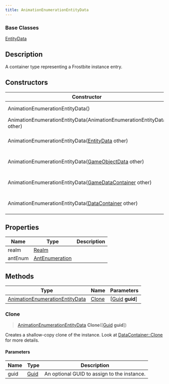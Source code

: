 ```yaml
---
title: AnimationEnumerationEntityData
---
```

### Base Classes

[EntityData](EntityData)

## Description

A container type representing a Frostbite instance entry.

## Constructors

| Constructor                                                                               | Description                                                                                                                                         |
| ----------------------------------------------------------------------------------------- | --------------------------------------------------------------------------------------------------------------------------------------------------- |
| AnimationEnumerationEntityData()                                                          | Create a new instance of this container type.                                                                                                       |
| AnimationEnumerationEntityData(AnimationEnumerationEntityData other)                      | Create a reference copy of an instance of the same type.                                                                                            |
| AnimationEnumerationEntityData([EntityData](EntityData) other)                            | Upcast an instance of type [EntityData](EntityData) to [AnimationEnumerationEntityData](AnimationEnumerationEntityData).                            |
| AnimationEnumerationEntityData([GameObjectData](GameObjectData) other)                    | Upcast an instance of type [GameObjectData](GameObjectData) to [AnimationEnumerationEntityData](AnimationEnumerationEntityData).                    |
| AnimationEnumerationEntityData([GameDataContainer](GameDataContainer) other)              | Upcast an instance of type [GameDataContainer](GameDataContainer) to [AnimationEnumerationEntityData](AnimationEnumerationEntityData).              |
| AnimationEnumerationEntityData([DataContainer](/vext/ref/shared/class/datacontainer) other) | Upcast an instance of type [DataContainer](/vext/ref/shared/class/datacontainer) to [AnimationEnumerationEntityData](AnimationEnumerationEntityData). |

## Properties

| Name    | Type                             | Description |
| ------- | -------------------------------- | ----------- |
| realm   | [Realm](Realm)                   |             |
| antEnum | [AntEnumeration](AntEnumeration) |             |

## Methods

| Type                                                             | Name            | Parameters                                     |
| ---------------------------------------------------------------- | --------------- | ---------------------------------------------- |
| [AnimationEnumerationEntityData](AnimationEnumerationEntityData) | [Clone](#clone) | \[[Guid](/vext/ref/shared/class/guid) **guid**\] |

### Clone

> [AnimationEnumerationEntityData](AnimationEnumerationEntityData) **Clone**(\[[Guid](/vext/ref/shared/class/guid) **guid**\])

Creates a shallow-copy clone of the instance. Look at [DataContainer::Clone](/vext/ref/shared/class/datacontainer#clone) for more details.

#### Parameters

| Name | Type         | Description                                 |
| ---- | ------------ | ------------------------------------------- |
| guid | [Guid](Guid) | An optional GUID to assign to the instance. |
